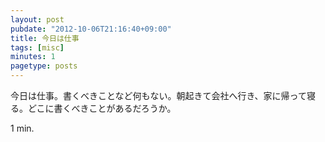```yaml
---
layout: post
pubdate: "2012-10-06T21:16:40+09:00"
title: 今日は仕事
tags: [misc]
minutes: 1
pagetype: posts
---
```

今日は仕事。書くべきことなど何もない。朝起きて会社へ行き、家に帰って寝る。どこに書くべきことがあるだろうか。

1 min.
